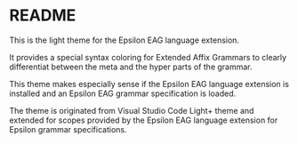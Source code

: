 # README

This is the light theme for the Epsilon EAG language extension.

It provides a special syntax coloring for Extended Affix Grammars to clearly differentiat between the meta and the hyper parts of the grammar.

This theme makes especially sense if the Epsilon EAG language extension is installed and an Epsilon EAG grammar specification is loaded.

The theme is originated from Visual Studio Code Light+ theme and extended for scopes provided by the Epsilon EAG language extension for Epsilon grammar specifications.